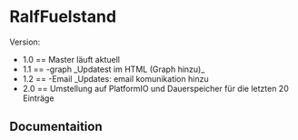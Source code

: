 # RalfFuelstand

Version:
<ul>
<li>1.0 == Master läuft aktuell</li>
<li>1.1 == -graph _Updatest im HTML (Graph hinzu)_ </li>
<li>1.2 == -Email _Updates: email komunikation hinzu </li>
<li>2.0 == Umstellung auf PlatformIO und Dauerspeicher für die letzten 20 Einträge</li>
  </ul>

<h2>Documentaition</h2>
